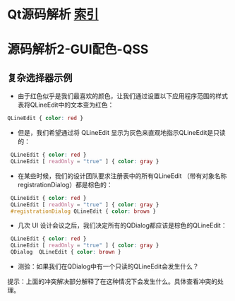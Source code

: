 # Qt源码解析 [索引](https://blog.csdn.net/xinqingwuji/article/details/118365888)

# 源码解析2-GUI配色-QSS

## 复杂选择器示例

- 由于红色似乎是我们最喜欢的颜色，让我们通过设置以下应用程序范围的样式表将QLineEdit中的文本变为红色：

```css
QLineEdit { color: red }
```

- 但是，我们希望通过将 QLineEdit 显示为灰色来直观地指示QLineEdit是只读的：

```css
 QLineEdit { color: red }
 QLineEdit [ readOnly = "true" ] { color: gray }
```

- 在某些时候，我们的设计团队要求注册表中的所有QLineEdit （带有对象名称 registrationDialog）都是棕色的：

```scss
 QLineEdit { color: red }
 QLineEdit [ readOnly = "true" ] { color: gray }
 #registrationDialog QLineEdit { color: brown }
```

- 几次 UI 设计会议之后，我们决定所有的QDialog都应该是棕色的QLineEdit：

```css
 QLineEdit { color: red }
 QLineEdit [ readOnly = "true" ] { color: gray }
 QDialog  QLineEdit { color: brown }
```

- 测验：如果我们在QDialog中有一个只读的QLineEdit会发生什么？

​      提示：上面的冲突解决部分解释了在这种情况下会发生什么。具体查看冲突的处理。










